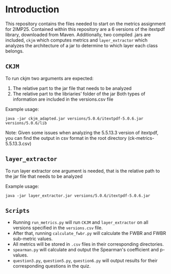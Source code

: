 # Introduction

This repository contains the files needed to start on the metrics assignment for 2IMP25.
Contained within this repository are a 6 versions of the itextpdf library, downloaded from Maven.
Additionally, two compiled .jars are included, `ckjm` which computes metrics and `layer_extractor` which analyzes the architecture of a jar to determine to which layer each class belongs.

## `CKJM`

To run ckjm two arguments are expected:
1.	The relative part to the jar file that needs to be analyzed
2.	The relative part to the libriaries’ folder of the jar
Both types of information are included in the versions.csv file

Example usage:

`java -jar ckjm_adapted.jar versions/5.0.6/itextpdf-5.0.6.jar versions/5.0.6/lib`

Note: Given some issues when analyzing the 5.5.13.3 version of itextpdf, you can find the output in csv format in the root directory (ck-metrics-5.5.13.3.csv)

## `layer_extractor`

To run layer extractor one argument is needed, that is  the relative path to the jar file that needs to be analyzed

Example usage:

`java -jar layer_extractor.jar versions/5.0.6/itextpdf-5.0.6.jar`

## `Scripts`

- Running `run_metrics.py` will run `CKJM` and `layer_extractor` on all versions specified in the `versions.csv` file.
- After that, running `calculate_fwbr.py` will calculate the FWBR and FWBR sub-metric values.
- All metrics will be stored in `.csv` files in their corresponding directories.
- `spearman.py` will calculate and output the Spearman's coefficient and p-values.
- `question3.py`, `question5.py`, `question6.py` will output results for their corresponding questions in the quiz.
